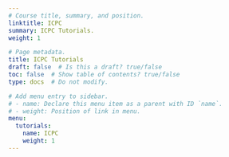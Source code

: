 ```yaml
---
# Course title, summary, and position.
linktitle: ICPC
summary: ICPC Tutorials.
weight: 1

# Page metadata.
title: ICPC Tutorials
draft: false  # Is this a draft? true/false
toc: false  # Show table of contents? true/false
type: docs  # Do not modify.

# Add menu entry to sidebar.
# - name: Declare this menu item as a parent with ID `name`.
# - weight: Position of link in menu.
menu:
  tutorials:
    name: ICPC
    weight: 1
---
```

